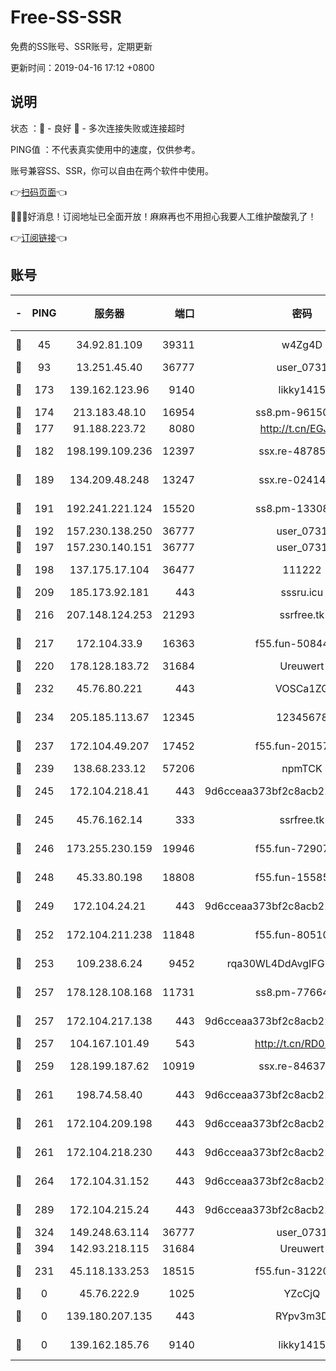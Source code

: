 # Free-SS-SSR

免费的SS账号、SSR账号，定期更新

更新时间：2019-04-16 17:12 +0800

## 说明

状态     ：🙂 - 良好 🙁 - 多次连接失败或连接超时

PING值   ：不代表真实使用中的速度，仅供参考。

账号兼容SS、SSR，你可以自由在两个软件中使用。

👉[扫码页面](https://liesauer.github.io/Free-SS-SSR/)👈

🎉🎉🎉好消息！订阅地址已全面开放！麻麻再也不用担心我要人工维护酸酸乳了！

👉[订阅链接](https://www.liesauer.net/yogurt/subscribe?ACCESS_TOKEN=DAYxR3mMaZAsaqUb)👈

## 账号

|-|PING|服务器|端口|密码|加密方式|区域|
|:----:|:----:|:-----:|-----:|:----:|:----:|:----:|
|🙂|45|34.92.81.109|39311|w4Zg4D|chacha20-ietf|US|
|🙂|93|13.251.45.40|36777|user_0731|chacha20|SG|
|🙂|173|139.162.123.96|9140|likky1415|aes-256-cfb|JP|
|🙂|174|213.183.48.10|16954|ss8.pm-96150837|rc4-md5|RU|
|🙂|177|91.188.223.72|8080|http://t.cn/EGJIyrl|rc4-md5|RU|
|🙂|182|198.199.109.236|12397|ssx.re-48785024|aes-256-cfb|US|
|🙂|189|134.209.48.248|13247|ssx.re-02414807|aes-256-cfb|US|
|🙂|191|192.241.221.124|15520|ss8.pm-13308805|aes-256-cfb|US|
|🙂|192|157.230.138.250|36777|user_0731|chacha20|US|
|🙂|197|157.230.140.151|36777|user_0731|chacha20|US|
|🙂|198|137.175.17.104|36477|111222|aes-256-cfb|US|
|🙂|209|185.173.92.181|443|sssru.icu|rc4-md5|RU|
|🙂|216|207.148.124.253|21293|ssrfree.tk|aes-256-cfb|SG|
|🙂|217|172.104.33.9|16363|f55.fun-50844957|aes-256-cfb|SG|
|🙂|220|178.128.183.72|31684|Ureuwert|chacha20|US|
|🙂|232|45.76.80.221|443|VOSCa1ZG|aes-256-cfb|DE|
|🙂|234|205.185.113.67|12345|12345678|aes-256-cfb|US|
|🙂|237|172.104.49.207|17452|f55.fun-20157942|aes-256-cfb|SG|
|🙂|239|138.68.233.12|57206|npmTCK|rc4-md5|US|
|🙂|245|172.104.218.41|443|9d6cceaa373bf2c8acb22e60b6a58be6|aes-256-cfb|US|
|🙂|245|45.76.162.14|333|ssrfree.tk|aes-256-cfb|SG|
|🙂|246|173.255.230.159|19946|f55.fun-72907812|aes-256-cfb|US|
|🙂|248|45.33.80.198|18808|f55.fun-15585908|aes-256-cfb|US|
|🙂|249|172.104.24.21|443|9d6cceaa373bf2c8acb22e60b6a58be6|aes-256-cfb|US|
|🙂|252|172.104.211.238|11848|f55.fun-80510832|aes-256-cfb|US|
|🙂|253|109.238.6.24|9452|rqa30WL4DdAvgIFG6Fs3znzTa|aes-256-cfb|FR|
|🙂|257|178.128.108.168|11731|ss8.pm-77664011|aes-256-cfb|SG|
|🙂|257|172.104.217.138|443|9d6cceaa373bf2c8acb22e60b6a58be6|aes-256-cfb|US|
|🙂|257|104.167.101.49|543|http://t.cn/RD0D7sx|rc4-md5|CA|
|🙂|259|128.199.187.62|10919|ssx.re-84637462|aes-256-cfb|SG|
|🙂|261|198.74.58.40|443|9d6cceaa373bf2c8acb22e60b6a58be6|aes-256-cfb|US|
|🙂|261|172.104.209.198|443|9d6cceaa373bf2c8acb22e60b6a58be6|aes-256-cfb|US|
|🙂|261|172.104.218.230|443|9d6cceaa373bf2c8acb22e60b6a58be6|aes-256-cfb|US|
|🙂|264|172.104.31.152|443|9d6cceaa373bf2c8acb22e60b6a58be6|aes-256-cfb|US|
|🙂|289|172.104.215.24|443|9d6cceaa373bf2c8acb22e60b6a58be6|aes-256-cfb|US|
|🙂|324|149.248.63.114|36777|user_0731|chacha20|CA|
|🙂|394|142.93.218.115|31684|Ureuwert|chacha20|IN|
|🙂|231|45.118.133.253|18515|f55.fun-31220969|aes-256-cfb|SG|
|🙁|0|45.76.222.9|1025|YZcCjQ|rc4-md5|JP|
|🙁|0|139.180.207.135|443|RYpv3m3D|aes-256-cfb|JP|
|🙁|0|139.162.185.76|9140|likky1415|aes-256-cfb|DE|
